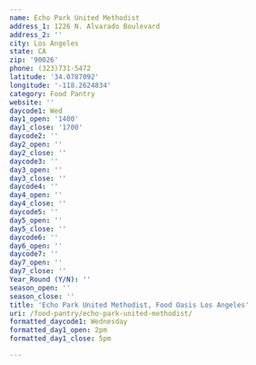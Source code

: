 ```yaml
---
name: Echo Park United Methodist
address_1: 1226 N. Alvarado Boulevard
address_2: ''
city: Los Angeles
state: CA
zip: '90026'
phone: (323)731-5472
latitude: '34.0787092'
longitude: '-118.2624834'
category: Food Pantry
website: ''
daycode1: Wed
day1_open: '1400'
day1_close: '1700'
daycode2: ''
day2_open: ''
day2_close: ''
daycode3: ''
day3_open: ''
day3_close: ''
daycode4: ''
day4_open: ''
day4_close: ''
daycode5: ''
day5_open: ''
day5_close: ''
daycode6: ''
day6_open: ''
daycode7: ''
day7_open: ''
day7_close: ''
Year_Round (Y/N): ''
season_open: ''
season_close: ''
title: 'Echo Park United Methodist, Food Oasis Los Angeles'
uri: /food-pantry/echo-park-united-methodist/
formatted_daycode1: Wednesday
formatted_day1_open: 2pm
formatted_day1_close: 5pm

---
```

